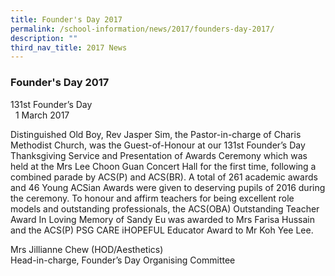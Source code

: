 ```yaml
---
title: Founder's Day 2017
permalink: /school-information/news/2017/founders-day-2017/
description: ""
third_nav_title: 2017 News
---
```

### **Founder's Day 2017**
131st Founder’s Day<br> 
1 March 2017
  
Distinguished Old Boy, Rev Jasper Sim, the Pastor-in-charge of Charis Methodist Church, was the Guest-of-Honour at our 131st Founder’s Day Thanksgiving Service and Presentation of Awards Ceremony which was held at the Mrs Lee Choon Guan Concert Hall for the first time, following a combined parade by ACS(P) and ACS(BR). A total of 261 academic awards and 46 Young ACSian Awards were given to deserving pupils of 2016 during the ceremony. To honour and affirm teachers for being excellent role models and outstanding professionals, the ACS(OBA) Outstanding Teacher Award In Loving Memory of Sandy Eu was awarded to Mrs Farisa Hussain and the ACS(P) PSG CARE iHOPEFUL Educator Award to Mr Koh Yee Lee. 

Mrs Jillianne Chew (HOD/Aesthetics)<br>
Head-in-charge, Founder’s Day Organising Committee